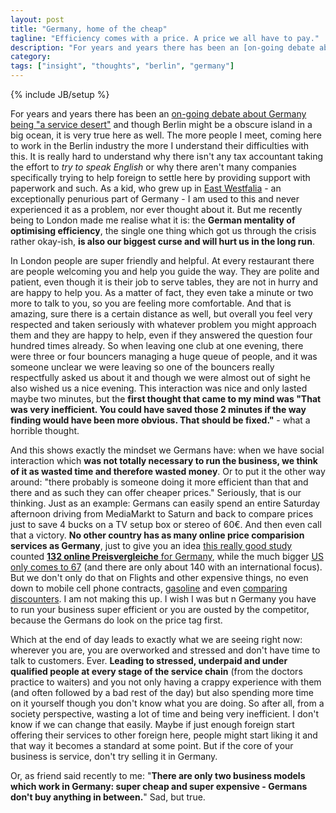 ```yaml
---
layout: post
title: "Germany, home of the cheap"
tagline: "Efficiency comes with a price. A price we all have to pay."
description: "For years and years there has been an [on-going debate about Germany being \"a service desert\"](http://www.spiegel.de/international/waiting-for-a-waiter-surviving-germany-s-service-wasteland-a-409948.html) and though Berlin might be a obscure island in a big ocean, it is very true here as well. The more people I meet, coming here to work in the Berlin industry the more I understand their difficulties with this. It is really hard to understand why there isn't any tax accountant taking the effort to *try to speak English* or why there aren't many companies specifically trying to help foreign to settle here by providing support with paperwork and such. As a kid, who grew up in [East Westfalia](http://en.wikipedia.org/wiki/Westphalia) - an exceptionally penurious part of Germany - I am used to this and never experienced it as a problem, nor ever thought about it. But me recently being to London made me realise what it is: the **German mentality of optimising efficiency**, the single one thing which got us through the crisis rather okay-ish, **is also our biggest curse and will hurt us in the long run**."
category: 
tags: ["insight", "thoughts", "berlin", "germany"]
---
```

{% include JB/setup %}

For years and years there has been an [on-going debate about Germany being "a service desert"](http://www.spiegel.de/international/waiting-for-a-waiter-surviving-germany-s-service-wasteland-a-409948.html) and though Berlin might be a obscure island in a big ocean, it is very true here as well. The more people I meet, coming here to work in the Berlin industry the more I understand their difficulties with this. It is really hard to understand why there isn't any tax accountant taking the effort to *try to speak English* or why there aren't many companies specifically trying to help foreign to settle here by providing support with paperwork and such. As a kid, who grew up in [East Westfalia](http://en.wikipedia.org/wiki/Westphalia) - an exceptionally penurious part of Germany - I am used to this and never experienced it as a problem, nor ever thought about it. But me recently being to London made me realise what it is: the **German mentality of optimising efficiency**, the single one thing which got us through the crisis rather okay-ish, **is also our biggest curse and will hurt us in the long run**.

In London people are super friendly and helpful. At every restaurant there are people welcoming you and help you guide the way. They are polite and patient, even though it is their job to serve tables, they are not in hurry and are happy to help you. As a matter of fact, they even take a minute or two more to talk to you, so you are feeling more comfortable. And that is amazing, sure there is a certain distance as well, but overall you feel very respected and taken seriously with whatever problem you might approach them and they are happy to help, even if they answered the question four hundred times already. So when leaving one club at one evening, there were three or four bouncers managing a huge queue of people, and it was someone unclear we were leaving so one of the bouncers really respectfully asked us about it and though we were almost out of sight he also wished us a nice evening. This interaction was nice and only lasted maybe two minutes, but the **first thought that came to my mind was "That was very inefficient. You could have saved those 2 minutes if the way finding would have been more obvious. That should be fixed."**  - what a horrible thought.

And this shows exactly the mindset we Germans have: when we have social interaction which **was not totally necessary to run the business, we think of it as wasted time and therefore wasted money**. Or to put it the other way around: "there probably is someone doing it more efficient than that and there and as such they can offer cheaper prices." Seriously, that is our thinking. Just as an example: Germans can easily spend an entire Saturday afternoon driving from MediaMarkt to Saturn and back to compare prices just to save 4 bucks on a TV setup box or stereo of 60€. And then even call that a victory. **No other country has as many online price comparision services as Germany**, just to give you an idea [this really good study](http://preisvergleichsservice.de/projekt.jsp) counted [**132 online Preisvergleiche** for Germany](http://preisvergleichsservice.de/index.jsp?country=DE), while the much bigger [US only comes to 67](http://preisvergleichsservice.de/index.jsp?country=US) (and there are only about 140 with an international focus). But we don't only do that on Flights and other expensive things, no even down to mobile cell phone contracts, [gasoline](http://www.benzinpreise.de/) and even [comparing discounters](http://www.kaufenaberwo.de/). I am not making this up. I wish I was but n Germany you have to run your business super efficient or you are ousted by the competitor, because the Germans do look on the price tag first.

Which at the end of day leads to exactly what we are seeing right now: wherever you are, you are overworked and stressed and don't have time to talk to customers. Ever. **Leading to stressed, underpaid and under qualified people at every stage of the service chain** (from the doctors practice to waiters) and you not only having a crappy experience with them (and often followed by a bad rest of the day) but also spending more time on it yourself though you don't know what you are doing. So after all, from a society perspective, wasting a lot of time and being very inefficient. I don't know if we can change that easily. Maybe if just enough foreign start offering their services to other foreign here, people might start liking it and that way it becomes a standard at some point. But if the core of your business is service, don't try selling it in Germany.

Or, as friend said recently to me: "**There are only two business models which work in Germany: super cheap and super expensive - Germans don't buy anything in between.**" Sad, but true.
